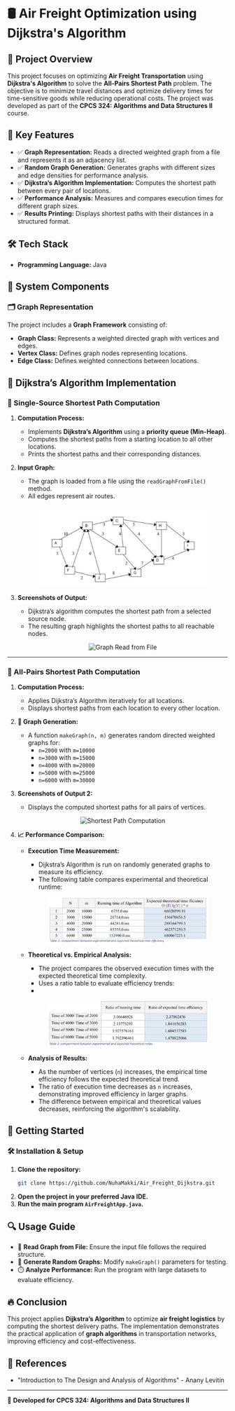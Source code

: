 # 🛢️ Air Freight Optimization using Dijkstra's Algorithm

## 🚀 Project Overview
This project focuses on optimizing **Air Freight Transportation** using **Dijkstra's Algorithm** to solve the **All-Pairs Shortest Path** problem. The objective is to minimize travel distances and optimize delivery times for time-sensitive goods while reducing operational costs. The project was developed as part of the **CPCS 324: Algorithms and Data Structures II** course.

## 🎯 Key Features
- ✅ **Graph Representation:** Reads a directed weighted graph from a file and represents it as an adjacency list.
- ✅ **Random Graph Generation:** Generates graphs with different sizes and edge densities for performance analysis.
- ✅ **Dijkstra’s Algorithm Implementation:** Computes the shortest path between every pair of locations.
- ✅ **Performance Analysis:** Measures and compares execution times for different graph sizes.
- ✅ **Results Printing:** Displays shortest paths with their distances in a structured format.

## 🛠️ Tech Stack
- **Programming Language:** Java

## 📌 System Components
### 🗂️ Graph Representation
The project includes a **Graph Framework** consisting of:
- **Graph Class:** Represents a weighted directed graph with vertices and edges.
- **Vertex Class:** Defines graph nodes representing locations.
- **Edge Class:** Defines weighted connections between locations.


## 🔄 Dijkstra’s Algorithm Implementation
### 🏹 Single-Source Shortest Path Computation
1. **Computation Process:**
   - Implements **Dijkstra’s Algorithm** using a **priority queue (Min-Heap)**.
   - Computes the shortest paths from a starting location to all other locations.
   - Prints the shortest paths and their corresponding distances.

2. **Input Graph:**
   - The graph is loaded from a file using the `readGraphFromFile()` method.
   - All edges represent air routes.
   
   <p align="center">
     <img src="Dijkstra_img/Graph.png" width="80%" alt="Graph Before and After Dijkstra">
   </p>

3. **Screenshots of Output:**
   - Dijkstra’s algorithm computes the shortest path from a selected source node.
   - The resulting graph highlights the shortest paths to all reachable nodes.
   
   <p align="center">
     <img src="Dijkstra_img/output1.png" width="80%" alt="Graph Read from File">
   </p>



---

### 🔁 All-Pairs Shortest Path Computation
1. **Computation Process:**
   - Applies Dijkstra’s Algorithm iteratively for all locations.
   - Displays shortest paths from each location to every other location.

2. **🔬 Graph Generation:**
   - A function `makeGraph(n, m)` generates random directed weighted graphs for:
     - `n=2000` with `m=10000`
     - `n=3000` with `m=15000`
     - `n=4000` with `m=20000`
     - `n=5000` with `m=25000`
     - `n=6000` with `m=30000`

3. **Screenshots of Output 2:**
   - Displays the computed shortest paths for all pairs of vertices.
   
   <p align="center">
     <img src="Dijkstra_img/output2.png" width="80%" alt="Shortest Path Computation">
   </p>

4. **📈 Performance Comparison:**
   - **Execution Time Measurement:**
     - Dijkstra’s Algorithm is run on randomly generated graphs to measure its efficiency.
     - The following table compares experimental and theoretical runtime:
     
     <p align="center">
       <img src="Dijkstra_img/time_efficiency.png" width="80%" alt="Dijkstra Execution Time Comparison">
     </p>

   - **Theoretical vs. Empirical Analysis:**
     - The project compares the observed execution times with the expected theoretical time complexity.
     - Uses a ratio table to evaluate efficiency trends:
     - 
     <p align="center">
       <img src="Dijkstra_img/ratios.png" width="80%" alt="Dijkstra Execution Time Comparison">
     </p>

   - **Analysis of Results:**
     - As the number of vertices (`n`) increases, the empirical time efficiency follows the expected theoretical trend.
     - The ratio of execution time decreases as `n` increases, demonstrating improved efficiency in larger graphs.
     - The difference between empirical and theoretical values decreases, reinforcing the algorithm's scalability.



## 🚀 Getting Started
### 🛠️ Installation & Setup
1. **Clone the repository:**
   ```sh
   git clone https://github.com/NuhaMakki/Air_Freight_Dijkstra.git
   ```
2. **Open the project in your preferred Java IDE.**
3. **Run the main program `AirFreightApp.java`.**

## 🔍 Usage Guide
- 📂 **Read Graph from File:** Ensure the input file follows the required structure.
- 🔢 **Generate Random Graphs:** Modify `makeGraph()` parameters for testing.
- ⏱️ **Analyze Performance:** Run the program with large datasets to evaluate efficiency.

## 🔥 Conclusion
This project applies **Dijkstra’s Algorithm** to optimize **air freight logistics** by computing the shortest delivery paths. The implementation demonstrates the practical application of **graph algorithms** in transportation networks, improving efficiency and cost-effectiveness.

## 📄 References
- "Introduction to The Design and Analysis of Algorithms" - Anany Levitin

---
📌 **Developed for CPCS 324: Algorithms and Data Structures II**

